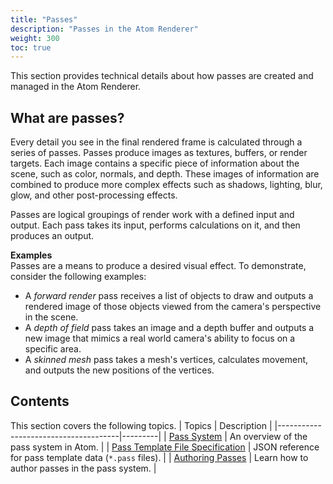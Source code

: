 ```yaml
---
title: "Passes"
description: "Passes in the Atom Renderer"
weight: 300
toc: true
---
```


This section provides technical details about how passes are created and managed in the Atom Renderer.

## What are passes?  

Every detail you see in the final rendered frame is calculated through a series of passes. Passes produce images as textures, buffers, or render targets. Each image contains a specific piece of information about the scene, such as color, normals, and depth. These images of information are combined to produce more complex effects such as shadows, lighting, blur, glow, and other post-processing effects. 

Passes are logical groupings of render work with a defined input and output. Each pass takes its input, performs calculations on it, and then produces an output.

**Examples**  
Passes are a means to produce a desired visual effect. To demonstrate, consider the following examples: 
- A *forward render* pass receives a list of objects to draw and outputs a rendered image of those objects viewed from the camera's perspective in the scene. 
- A *depth of field* pass takes an image and a depth buffer and outputs a new image that mimics a real world camera's ability to focus on a specific area. 
- A *skinned mesh* pass takes a mesh's vertices, calculates movement, and outputs the new positions of the vertices.

## Contents
This section covers the following topics.
| Topics                        | Description |
|--------------------------------------|---------|
| [Pass System](pass-system.md) | An overview of the pass system in Atom. |
| [Pass Template File Specification](pass-template-file-spec.md) | JSON reference for pass template data (`*.pass` files). |
| [Authoring Passes](authoring-passes.md) | Learn how to author passes in the pass system.  |